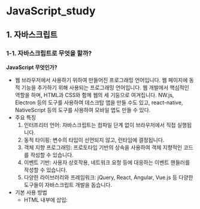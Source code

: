 # JavaScript_study
## 1. 자바스크립트
### 1-1. 자바스크립트로 무엇을 할까?
**JavaScript 무엇인가?**
- 웹 브라우저에서 사용하기 위하여 만들어진 프로그래밍 언어입니다. 웹 페이지에 동적 기능을 추가하기 위해 사용되는 프로그래밍 언어입니다. 웹 개발에서 핵심적인 역할을 하며, HTML과 CSS와 함께 웹의 세 기둥으로 여겨집니다. NW.js, Electron 등의 도구를 사용하여 데스크탑 앱을 만들 수도 있고, react-native, NativeScript 등의 도구를 사용하여 모바일 앱도 만들 수 있다.
- 주요 특징
    1. 인터프리터 언어: 자바스크립트는 컴파일 단계 없이 브라우저에서 직접 실행됩니다.
    2. 동적 타이핑: 변수의 타입이 선언되지 않고, 런타임에 결정됩니다.
    3. 객체 지향 프로그래밍: 프로토타입 기반의 상속을 사용하여 객체 지향적인 코드를 작성할 수 있습니다.
    4. 이벤트 기반: 사용자 상호작용, 네트워크 요청 등에 대응하는 이벤트 핸들러를 작성할 수 있습니다.
    5. 다양한 라이브러리와 프레임워크: jQuery, React, Angular, Vue.js 등 다양한 도구들이 자바스크립트 개발을 돕습니다.
- 기본 사용 방법
    - HTML 내부에 삽입: <script> 태그를 사용해 HTML 문서 내에 직접 작성할 수 있습니다.
    - 외부 스크립트 파일: 별도의 .js 파일로 작성하고 HTML에서 불러올 수 있습니다.
- 주요 개념
    - 변수와 데이터 타입: let, const, var를 사용해 변수를 선언합니다. 기본 데이터 타입에는 숫자, 문자열, 불리언, 객체 등이 있습니다.
    - 함수: 기능을 수행하는 코드 블록으로, function 키워드를 사용해 정의합니다.
    - DOM 조작: Document Object Model을 사용해 HTML 요소를 동적으로 조작할 수 있습니다.
    - 이벤트 처리: 클릭, 마우스 이동, 키보드 입력 등의 사용자 동작에 반응하도록 이벤트 리스너를 추가할 수 있습니다.
  
#### 웹의 요소르 제어
- HTML이나 CSS와 함꼐 사용해서 웹의 요소를 움직이거나 포토 갤러리를 펼쳐 놓는 것처럼 웹 사이트 UI부분에 많이 활용한다.
    - 웹 사이트 UI(user interface)란 메뉴, 택스트, 팝업 창 등 사용자가 사이트를 폄리하게 둘러볼 수 있도록 만드는 모든 디자인 요소
  
#### 웹 애플리케이션을 만든다.


### 1-2. 웹 브라우저가 자바스크립트를 만났을 때
### 1-3. 자바스크립트 용어와 기본 입출력 방법
### 1-4. 자바스크립느 스타일 가이드


## 2. 자바스크립트 기본 문법
## 3. 함수와 이벤트
## 4. 함수와 이벤트
## 5. 자바스크립트와 객체
## 6. 문서 객체 모델(DOM)